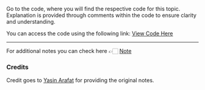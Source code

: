 Go to the code, where you will find the respective code for this topic. Explanation is provided through comments within the code to ensure clarity and understanding.

You can access the code using the following link:
[View Code Here]()

---
For additional notes you can check here 👉🏻 [Note](https://drive.google.com/file/d/1XhYZkZpft0r1ZVGEcjqgKKLh3FyAyDlH/view)

### Credits

Credit goes to [Yasin Arafat](https://github.com/yasin-arafat-05) for providing the original notes.

